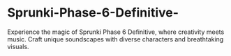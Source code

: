 # Sprunki-Phase-6-Definitive-
Experience the magic of Sprunki Phase 6 Definitive, where creativity meets music. Craft unique soundscapes with diverse characters and breathtaking visuals.
